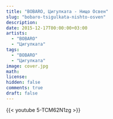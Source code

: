 ```yaml
---
title: "BOBARO, Цигулката - Нищо Освен"
slug: "bobaro-tsigulkata-nishto-osven"
description: 
date: 2015-12-17T00:00:00+03:00
artists:
  - "BOBARO"
  - "Цигулката"
tags:
  - "BOBARO"
  - "Цигулката"
image: cover.jpg
math: 
license: 
hidden: false
comments: true
draft: false
---
```


{{< youtube 5-TCM62N1zg >}}
